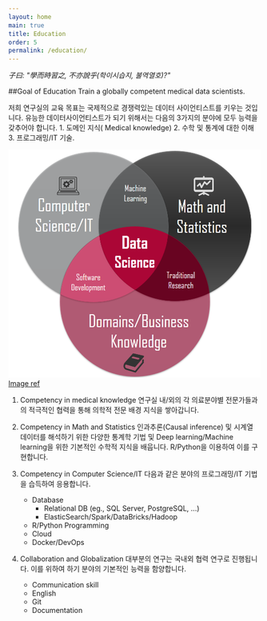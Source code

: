 ```yaml
---
layout: home
main: true
title: Education
order: 5
permalink: /education/
---
```

*子曰: "學而時習之, 不亦說乎(학이시습지, 불역열호)?"*

##Goal of Education
Train a globally competent medical data scientists.

저희 연구실의 교육 목표는 국제적으로 경쟁력있는 데이터 사이언티스트를 키우는 것입니다. 유능한 데이터사이언티스트가 되기 위해서는 다음의 3가지의 분야에 모두 능력을 갖추어야 합니다. 1. 도메인 지식( Medical knowledge) 2. 수학 및 통계에 대한 이해 3. 프로그래밍/IT 기술.

![image](/assets/images/Data_Science_VD.png)[Image ref](https://3months.tistory.com/508)

1. Competency in medical knowledge
연구실 내/외의 각 의료분야별 전문가들과의 적극적인 협력을 통해 의학적 전문 배경 지식을 쌓아갑니다.


2. Competency in Math and Statistics
인과추론(Causal inference) 및 시계열 데이터를 해석하기 위한 다양한 통계학 기법 및 Deep learning/Machine learning을 위한 기본적인 수학적 지식을 배웁니다. R/Python을 이용하여 이를 구현합니다.


3. Competency in Computer Science/IT
다음과 같은 분야의 프로그래밍/IT 기법을 습득하여 응용합니다.
    - Database
      - Relational DB (eg., SQL Server, PostgreSQL, ...)
      - ElasticSearch/Spark/DataBricks/Hadoop
    - R/Python Programming
    - Cloud
    - Docker/DevOps


4. Collaboration and Globalization
대부분의 연구는 국내외 협력 연구로 진행됩니다. 이를 위하여 하기 분야의 기본적인 능력을 함양합니다.
    - Communication skill
    - English
    - Git
    - Documentation
